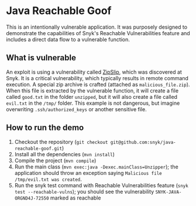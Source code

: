 # Java Reachable Goof

This is an intentionally vulnerable application. It was purposely designed to demonstrate the capabilities of Snyk's Reachable
Vulnerabilities feature and includes a direct data flow to a vulnerable function.

## What is vulnerable
An exploit is using a vulnerability called [ZipSlip](https://snyk.io/research/zip-slip-vulnerability), which was discovered 
at Snyk. It is a critical vulnerability, which typically results in remote command execution. A special zip archive is 
crafted (attached as `malicious_file.zip`). When this file is extracted by the vulnerable function, it will create a file 
called `good.txt` in the folder `unzipped`, but it will also create a file called `evil.txt` in the `/tmp/` folder. 
This example is not dangerous, but imagine overwriting `.ssh/authorized_keys` or another sensitive file.

## How to run the demo 
1. Checkout the repository (`git checkout git@github.com:snyk/java-reachable-goof.git`)
2. Install all the dependencies (`mvn install`)
3. Compile the project (`mvn compile`)
4. Run the main class (`mvn exec:java -Dexec.mainClass=Unzipper`); the application should throw an exception saying `Malicious file /tmp/evil.txt was created`.
5. Run the snyk test command with Reachable Vulnerabilities feature (`snyk test --reachable-vulns`); you should see the vulnerability `SNYK-JAVA-ORGND4J-72550` marked as reachable

